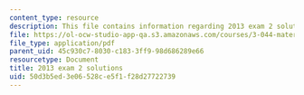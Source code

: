 ```yaml
---
content_type: resource
description: This file contains information regarding 2013 exam 2 solutions.
file: https://ol-ocw-studio-app-qa.s3.amazonaws.com/courses/3-044-materials-processing-spring-2013/50d3b5ed3e06528ce5f1f28d27722739_MIT3_044S13_2013exam2solns.pdf
file_type: application/pdf
parent_uid: 45c930c7-8030-c183-3ff9-98d686289e66
resourcetype: Document
title: 2013 exam 2 solutions
uid: 50d3b5ed-3e06-528c-e5f1-f28d27722739
---
```

